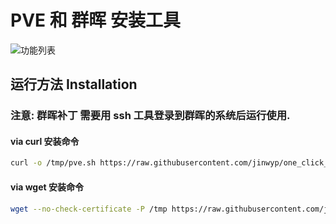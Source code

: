 # PVE 和 群晖 安装工具


![功能列表](https://github.com/jinwyp/one_click_script/blob/master/docs/pve1.jpg?raw=true)


## 运行方法 Installation 

### 注意: 群晖补丁 需要用 ssh 工具登录到群晖的系统后运行使用.

#### via curl 安装命令 

```bash
curl -o /tmp/pve.sh https://raw.githubusercontent.com/jinwyp/one_click_script/master/dsm/pve.sh && chmod +x /tmp/pve.sh && /tmp/pve.sh

```

#### via wget 安装命令 

```bash
wget --no-check-certificate -P /tmp https://raw.githubusercontent.com/jinwyp/one_click_script/master/dsm/pve.sh && chmod +x /tmp/pve.sh && /tmp/pve.sh

```
